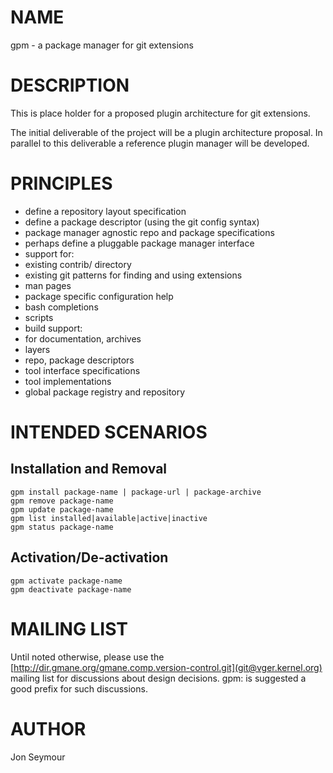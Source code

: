 NAME
====
gpm - a package manager for git extensions

DESCRIPTION
===========
This is place holder for a proposed plugin architecture for git extensions.

The initial deliverable of the project will be a plugin architecture proposal. 
In parallel to this deliverable a reference plugin manager will be developed.

PRINCIPLES
==========
* define a repository layout specification
* define a package descriptor (using the git config syntax)
* package manager agnostic repo and package specifications
 * perhaps define a pluggable package manager interface
* support for:
 * existing contrib/ directory
 * existing git patterns for finding and using extensions
 * man pages
 * package specific configuration help
 * bash completions
 * scripts
* build support:
 * for documentation, archives
* layers
 * repo, package descriptors
 * tool interface specifications 
 * tool implementations
 * global package registry and repository

INTENDED SCENARIOS
==================

Installation and Removal
------------------------
	gpm install package-name | package-url | package-archive
	gpm remove package-name
	gpm update package-name
	gpm list installed|available|active|inactive
	gpm status package-name

Activation/De-activation
------------------------
	gpm activate package-name
	gpm deactivate package-name

MAILING LIST
============
Until noted otherwise, please use the [http://dir.gmane.org/gmane.comp.version-control.git](git@vger.kernel.org) 
mailing list for discussions about design decisions. gpm: is suggested a good prefix for such discussions.

AUTHOR
======
Jon Seymour




